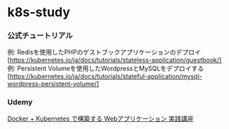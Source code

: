 # k8s-study

### 公式チュートリアル
例: Redisを使用したPHPのゲストブックアプリケーションのデプロイ
[https://kubernetes.io/ja/docs/tutorials/stateless-application/guestbook/]
<br>
例: Persistent Volumeを使用したWordpressとMySQLをデプロイする
[https://kubernetes.io/ja/docs/tutorials/stateful-application/mysql-wordpress-persistent-volume/]

### Udemy
[Docker + Kubernetes で構築する Webアプリケーション 実践講座](https://www.udemy.com/course/web-application-with-docker-kubernetes/)